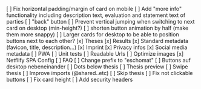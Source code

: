 [ ] Fix horizontal padding/margin of card on mobile
[ ] Add "more info" functionality including description text, evaluation and statement text of parties
[ ] "back" button
[ ] Prevent vertical jumping when switching to next card on desktop (min-height?)
[ ] shorten button animation by half (make them more snappy)
[ ] Larger cards for desktop to be able to position buttons next to each other?
[x] Theses
[x] Results
[x] Standard metadata (favicon, title, description...)
[x] Imprint
[x] Privacy infos
[x] Social media metadata
[ ] PWA
[ ] Unit tests
[ ] Readable Urls
[ ] Optimize images
[x] Netflify SPA Config
[ ] FAQ
[ ] Change prefix to "eschomat"
[ ] Buttons auf desktop nebeneinander
[ ] Dots below thesis
[ ] Thesis preview
[ ] Swipe thesis
[ ] Improve imports (@shared..etc)
[ ] Skip thesis
[ ] Fix not clickable buttons
[ ] Fix card height
[ ] Add security headers
